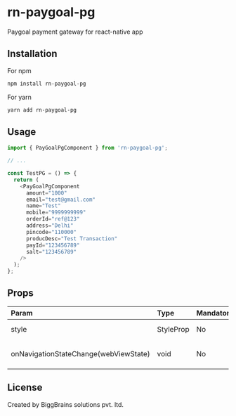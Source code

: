 # rn-paygoal-pg

Paygoal payment gateway for react-native app

## Installation

For npm

```sh
npm install rn-paygoal-pg
```

For yarn

```sh
yarn add rn-paygoal-pg
```

## Usage

```js
import { PayGoalPgComponent } from 'rn-paygoal-pg';

// ...

const TestPG = () => {
  return (
    <PayGoalPgComponent
      amount="1000"
      email="test@gmail.com"
      name="Test"
      mobile="9999999999"
      orderId="ref@123"
      address="Delhi"
      pincode="110000"
      producDesc="Test Transaction"
      payId="123456789"
      salt="123456789"
    />
  );
};
```

## Props

| Param                                 | Type                 | Mandatory | #Description                   |
| :------------------------------------ | :------------------- | :-------- | :----------------------------- |
| style                                 | StyleProp<ViewStyle> | No        | View style prop                |
| onNavigationStateChange(webViewState) | void                 | No        | function to handle current URL |

## License

Created by BiggBrains solutions pvt. ltd.
